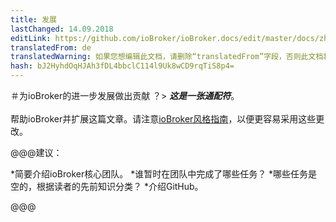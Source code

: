 ```yaml
---
title: 发展
lastChanged: 14.09.2018
editLink: https://github.com/ioBroker/ioBroker.docs/edit/master/docs/zh-cn/community/project.md
translatedFrom: de
translatedWarning: 如果您想编辑此文档，请删除“translatedFrom”字段，否则此文档将再次自动翻译
hash: bJ2HyhdOqHJAh3fDL4bbclC114l9Uk8wCD9rqTiS8p4=
---
```


＃为ioBroker的进一步发展做出贡献
？&gt; ***这是一张通配符***。 <br><br>帮助ioBroker并扩展这篇文章。请注意[ioBroker风格指南](community/styleguidedoc)，以便更容易采用这些更改。

@@@建议：

*简要介绍ioBroker核心团队。
*谁暂时在团队中完成了哪些任务？
*哪些任务是空的，根据读者的先前知识分类？
*介绍GitHub。

@@@